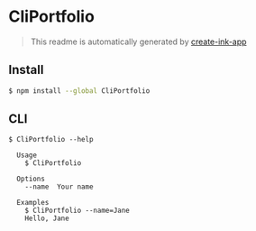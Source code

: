 # CliPortfolio

> This readme is automatically generated by [create-ink-app](https://github.com/vadimdemedes/create-ink-app)

## Install

```bash
$ npm install --global CliPortfolio
```

## CLI

```
$ CliPortfolio --help

  Usage
    $ CliPortfolio

  Options
    --name  Your name

  Examples
    $ CliPortfolio --name=Jane
    Hello, Jane
```

